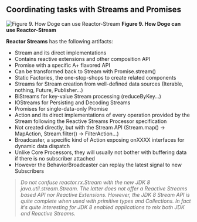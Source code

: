 
## Coordinating tasks with Streams and Promises

![Figure 9. How Doge can use Reactor-Stream](http://projectreactor.io/docs/reference/images/streams-overview.png)
**Figure 9. How Doge can use Reactor-Stream**

**Reactor Streams** has the following artifacts:

* Stream and its direct implementations
 * Contains reactive extensions and other composition API
* Promise with a specific A+ flavored API
 * Can be transformed back to Stream with Promise.stream()
* Static Factories, the one-stop-shops to create related components
 * Streams for Stream creation from well-defined data sources (Iterable, nothing, Future, Publisher…)
 * BiStreams for key-value Stream<Tuple2> processing (reduceByKey…)
 * IOStreams for Persisting and Decoding Streams
 * Promises for single-data-only Promise
* Action and its direct implementations of every operation provided by the Stream following the Reactive Streams Processor specification
 * Not created directly, but with the Stream API (Stream.map() → MapAction, Stream.filter() → FilterAction…)
* Broadcaster, a specific kind of Action exposing onXXXX interfaces for dynamic data dispatch
 * Unlike Core Processors, they will usually not bother with buffering data if there is no subscriber attached
 * However the BehaviorBroadcaster can replay the latest signal to new Subscribers

> *Do not confuse reactor.rx.Stream with the new JDK 8 java.util.stream.Stream. The latter does not offer a Reactive Streams based API nor Reactive Extensions. However, the JDK 8 Stream API is quite complete when used with primitive types and Collections. In fact it’s quite interesting for JDK 8 enabled applications to mix both JDK and Reactive Streams.*
